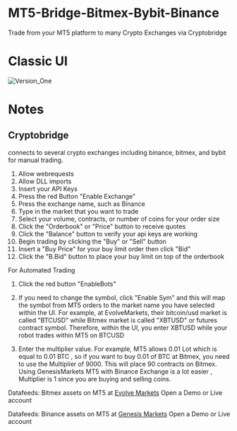 # MT5-Bridge-Bitmex-Bybit-Binance
Trade from your MT5 platform to many Crypto Exchanges via Cryptobridge

# Classic UI
![Version_One](https://i.imgur.com/HJ3fDLu.png)

# Notes
## Cryptobridge 
connects to several crypto exchanges including binance, bitmex, and bybit for manual trading. 

1. Allow webrequests
2. Allow DLL imports
3. Insert your API Keys
4. Press the red Button "Enable Exchange"
5. Press the exchange name, such as Binance
6. Type in the market that you want to trade 
7. Select your volume, contracts, or number of coins for your order size
8. Click the "Orderbook" or "Price" button to receive quotes 
9. Click the "Balance" button to verify your api keys are working
10. Begin trading by clicking the "Buy" or "Sell" button
11. Insert a "Buy Price" for your buy limit order then click "Bid"
12. Click the "B.Bid" button to place your buy limit on top of the orderbook

For Automated Trading

1. Click the red button "EnableBots"

2. If you need to change the symbol, click "Enable Sym" and this will map the symbol from MT5 orders to the market name you have selected within the UI. For example, at EvolveMarkets, their bitcoin/usd market is called "BTCUSD" while Bitmex market is called "XBTUSD" or futures contract symbol. Therefore, within the UI, you enter XBTUSD while your robot trades within MT5 on BTCUSD 

3. Enter the multiplier value. For example, MT5 allows 0.01 Lot which is equal to 0.01 BTC , so if you want to buy 0.01 of BTC at Bitmex, you need to use the Multiplier of 9000. This will place 90 contracts on Bitmex. Using GenesisMarkets MT5 with Binance Exchange is a lot easier , Multiplier is 1 since you are buying and selling coins. 

Datafeeds: Bitmex assets on MT5 at
[Evolve Markets](https://evolve.markets/r/270fefe2)
Open a Demo or Live account

Datafeeds: Binance assets on MT5 at
[Genesis Markets](https://genesismarkets.io/?ref=780028)
Open a Demo or Live account
